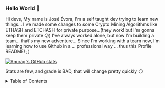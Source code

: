 ### Hello World 👋 ###

Hi devs, 
My name is José Évora, I'm a self taught dev trying to learn new things...
I've made some changes to some Crypto Mining Algorithms like ETHASH and ETCHASH for private purpose...(they work! but I'm gonna keep them private 😜)
I've always worked alone, but now I'm building a team... that's my new adventure...
Since I'm working with a team now, I'm learning how to use Github in a ... professional way ... thus this Profile README! ;)

[![Anurag's GitHub stats](https://github-readme-stats.vercel.app/api?username=Josevora)](https://github.com/anuraghazra/github-readme-stats)

Stats are few, and grade is BAD, that will change pretty quickly 😏

<!-- TABLE OF CONTENTS -->
<details>
  <summary>Table of Contents</summary>
  <ol>
    <li>
      <a href="#about-the-project">About The Project</a>
      <ul>
        <li><a href="#built-with">Built With</a></li>
      </ul>
    </li>
    <li>
      <a href="#getting-started">Getting Started</a>
      <ul>
        <li><a href="#prerequisites">Prerequisites</a></li>
        <li><a href="#installation">Installation</a></li>
      </ul>
    </li>
    <li><a href="#usage">Usage</a></li>
    <li><a href="#roadmap">Roadmap</a></li>
    <li><a href="#contributing">Contributing</a></li>
    <li><a href="#license">License</a></li>
    <li><a href="#contact">Contact</a></li>
    <li><a href="#acknowledgments">Acknowledgments</a></li>
  </ol>
</details>
